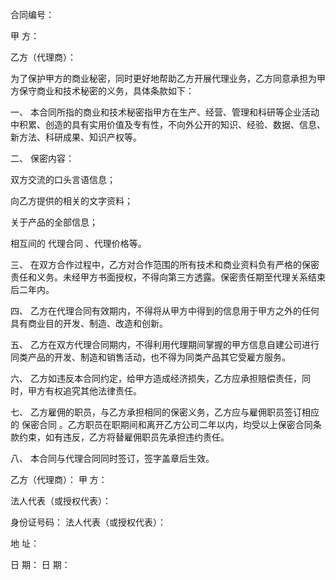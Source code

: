 
 


合同编号：


甲 方：


乙方（代理商）：


为了保护甲方的商业秘密，同时更好地帮助乙方开展代理业务，乙方同意承担为甲方保守商业和技术秘密的义务，具体条款如下：


一、 本合同所指的商业和技术秘密指甲方在生产、经营、管理和科研等企业活动中积累、创造的具有实用价值及专有性，不向外公开的知识、经验、数据、信息、新方法、科研成果、知识产权等。


二、 保密内容：


双方交流的口头言语信息；


向乙方提供的相关的文字资料；


关于产品的全部信息；


相互间的
代理合同
、代理价格等。


三、 在双方合作过程中，乙方对合作范围的所有技术和商业资料负有严格的保密责任和义务。未经甲方书面授权，不得向第三方透露。保密责任期至代理关系结束后二年内。


四、 乙方在代理合同有效期内，不得将从甲方中得到的信息用于甲方之外的任何具有商业目的开发、制造、改造和创新。


五、 乙方在双方代理合同期内，不得利用代理期间掌握的甲方信息自建公司进行同类产品的开发、制造和销售活动，也不得为同类产品其它受雇方服务。


六、 乙方如违反本合同约定，给甲方造成经济损失，乙方应承担赔偿责任，同时，甲方有权追究其他法律责任。


七、 乙方雇佣的职员，与乙方承担相同的保密义务，乙方应与雇佣职员签订相应的
保密合同
。乙方职员在职期间和离开乙方公司二年以内，均受以上保密合同条款约束，如有违反，乙方将替雇佣职员先承担违约责任。


八、 本合同与代理合同同时签订，签字盖章后生效。


乙方（代理商）：                                                     甲 方：


法人代表（或授权代表）：


身份证号码：                                                            法人代表（或授权代表）：


地 址：


日 期：                                                                     日 期：
 


 

 
 
 
 
 
  


  
 

  


  


  
 
 
 
 

